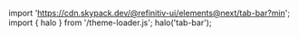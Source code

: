 <!--
type: template
name: tab-bar
-->

import 'https://cdn.skypack.dev/@refinitiv-ui/elements@next/tab-bar?min';
import { halo } from '/theme-loader.js';
halo('tab-bar');